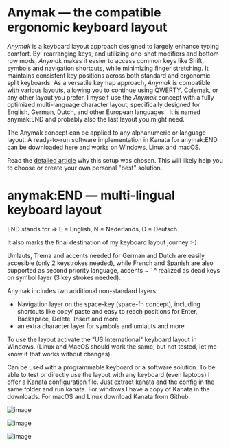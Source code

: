 # Anymak — the compatible ergonomic keyboard layout
 
*Anymak* is a keyboard layout approach designed to largely enhance typing comfort. By  rearranging keys, and utilizing one-shot modifiers and bottom-row mods, *Anymak* makes it easier to access common keys like Shift, symbols and navigation shortcuts, while minimizing finger stretching. It maintains consistent key positions across both standard and ergonomic split keyboards. As a versatile keymap approach, *Anymak* is compatible with various layouts, allowing you to continue using QWERTY, Colemak, or any other layout you prefer. I myself use the *Anymak* concept with a fully optimized multi-language character layout, specifically designed for English, German, Dutch, and other European languages.  It is named anymak:END and probably also the last layout you might need.

The Anymak concept can be applied to any alphanumeric or language layout. A ready-to-run software implementation in Kanata for anymak:END can be downloaded here and works on Windows, Linux and macOS.

Read the [detailed article](https://kbd.news/Anymak-the-compatible-ergonomic-keyboard-layout-2574.html) why this setup was chosen. This will likely help you to choose or create your own personal "best" solution.

# anymak:END — multi-lingual keyboard layout
END stands for ⇒ E = English, N = Nederlands, D = Deutsch

It also marks the final destination of my keyboard layout journey :-)

 
 Umlauts, Trema and accents needed for German and Dutch are easily accesible (only 2 keystrokes needed), 
    while French and Spanish are also supported as second priority language,
    accents  ~ ` ^ realized as dead keys on symbol layer (3 key strokes needed).
  
 Anymak includes two additional non-standard layers:
   - Navigation layer on the space-key (space-fn concept), including shortcuts like copy/ paste and
     easy to reach positions for Enter, Backspace, Delete, Insert and more
   - an extra character layer for symbols and umlauts and more
 
 To use the layout activate the "US International" keyboard layout in Windows.
    (Linux and MacOS should work the same, but not tested, let me know if that works without changes).

Can be used with a programmable keyboard or a software solution. To be able to test or directly use the layout with any keyboard (even laptops) I offer a Kanata configuration file. Just extract kanata and the config in the same folder and run kanata. For windows I have a copy of Kanata in the downloads. For macOS and Linux download Kanata from Github.

![image](https://github.com/user-attachments/assets/2a076ce6-d0ff-4896-a565-93b9e4176450)

![image](https://github.com/user-attachments/assets/6d3093d9-290f-49d7-b3cc-8c1f16a3ab03)

![image](https://github.com/user-attachments/assets/c9f02645-79cc-4ff5-89ac-ba02da2bae2e)




